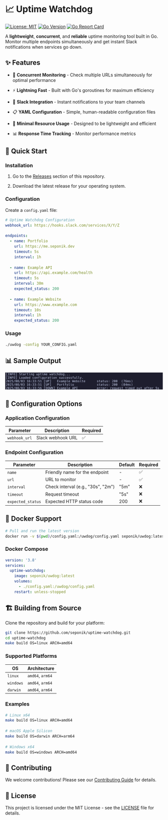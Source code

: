 # 📈 Uptime Watchdog

[![License: MIT](https://img.shields.io/badge/License-MIT-yellow.svg)](https://opensource.org/licenses/MIT)
[![Go Version](https://img.shields.io/badge/Go-1.24+-00ADD8?style=flat&logo=go)](https://golang.org/)
[![Go Report Card](https://goreportcard.com/badge/github.com/seponik/uptime-watchdog)](https://goreportcard.com/report/github.com/seponik/uptime-watchdog)

A **lightweight**, **concurrent**, and **reliable** uptime monitoring tool built in Go. Monitor multiple endpoints simultaneously and get instant Slack notifications when services go down.

## ✨ Features

- 🔄 **Concurrent Monitoring** - Check multiple URLs simultaneously for optimal performance

- ⚡ **Lightning Fast** - Built with Go's goroutines for maximum efficiency  

- 📱 **Slack Integration** - Instant notifications to your team channels

- 📋 **YAML Configuration** - Simple, human-readable configuration files

- 🎯 **Minimal Resource Usage** - Designed to be lightweight and efficient

- 📊 **Response Time Tracking** - Monitor performance metrics

## 🚀 Quick Start

### Installation

1. Go to the [Releases](https://github.com/seponik/uptime-watchdog/releases) section of this repository.

2. Download the latest release for your operating system.

### Configuration

Create a `config.yaml` file:

```yaml
# Uptime Watchdog Configuration
webhook_url: https://hooks.slack.com/services/X/Y/Z

endpoints:
  - name: Portfolio
    url: https://me.seponik.dev
    timeout: 5s
    interval: 1h

  - name: Example API
    url: https://api.example.com/health
    timeout: 5s
    interval: 30m
    expected_status: 200
    
  - name: Example Website
    url: https://www.example.com
    timeout: 10s
    interval: 1h
    expected_status: 200
```

### Usage

```bash
./uwdog -config YOUR_CONFIG.yaml
```

## 📊 Sample Output

<img src="assets/output.png">


## 🔧 Configuration Options

### Application Configuration

| Parameter | Description | Required |
|-----------|-------------|----------|
| `webhook_url` | Slack webhook URL | ✅ |

### Endpoint Configuration

| Parameter | Description | Default | Required |
|-----------|-------------|---------|----------|
| `name` | Friendly name for the endpoint | - | ✅ |
| `url` | URL to monitor | - | ✅ |
| `interval` | Check interval (e.g., "30s", "2m") | "5m" | ❌ |
| `timeout` | Request timeout | "5s" | ❌ |
| `expected_status` | Expected HTTP status code | 200 | ❌ |



## 🐳 Docker Support

```bash
# Pull and run the latest version
docker run -v $(pwd)/config.yaml:/uwdog/config.yaml seponik/uwdog:latest
```

### Docker Compose

```yaml
version: '3.8'
services:
  uptime-watchdog:
    image: seponik/uwdog:latest
    volumes:
      - ./config.yaml:/uwdog/config.yaml
    restart: unless-stopped
```

## 🏗️ Building from Source

Clone the repository and build for your platform:

```bash
git clone https://github.com/seponik/uptime-watchdog.git
cd uptime-watchdog
make build OS=linux ARCH=amd64
```

### Supported Platforms

| OS | Architecture |
|---|---|
| `linux` | `amd64`, `arm64` |
| `windows` | `amd64`, `arm64` |
| `darwin` | `amd64`, `arm64` |

### Examples

```bash
# Linux x64
make build OS=linux ARCH=amd64

# macOS Apple Silicon
make build OS=darwin ARCH=arm64

# Windows x64
make build OS=windows ARCH=amd64
```

## 🤝 Contributing

We welcome contributions! Please see our [Contributing Guide](CONTRIBUTING.md) for details.
## 📝 License

This project is licensed under the MIT License - see the [LICENSE](LICENSE) file for details.